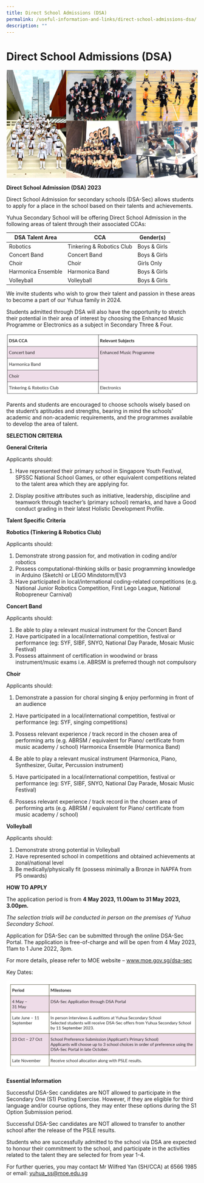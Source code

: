 ```yaml
---
title: Direct School Admissions (DSA)
permalink: /useful-information-and-links/direct-school-admissions-dsa/
description: ""
---
```

# **Direct School Admissions (DSA)**

![](/images/CCA%20achievements.png)

**Direct School Admission (DSA) 2023**

Direct School Admission for secondary schools (DSA-Sec) allows students to apply for a place in the school based on their talents and achievements.

Yuhua Secondary School will be offering Direct School Admission in the following areas of talent through their associated CCAs:



| DSA Talent Area | CCA | Gender(s) |
| -------- | -------- | -------- |
| Robotics     | Tinkering &amp; Robotics Club     | Boys &amp; Girls     |
| Concert Band    | Concert Band     | Boys &amp; Girls     |
| Choir     | Choir     | Girls Only     |
| Harmonica Ensemble     | Harmonica Band     | Boys &amp; Girls     |
| Volleyball     | Volleyball     | Boys &amp; Girls     |

We invite students who wish to grow their talent and passion in these areas to become a part of our Yuhua family in 2024.

        
Students admitted through DSA will also have the opportunity to stretch their potential in their area of interest by choosing the Enhanced Music Programme or Electronics as a subject in Secondary Three & Four.


![](/images/screenshot%20(152).png)


Parents and students are encouraged to choose schools wisely based on the student’s aptitudes and strengths, bearing in mind the schools’ academic and non-academic requirements, and the programmes available to develop the area of talent.

**SELECTION CRITERIA** 

**General Criteria**

Applicants should:
1.  Have represented their primary school in Singapore Youth Festival, SPSSC National School Games, or other equivalent competitions related to the talent area which they are applying for.

3.  Display positive attributes such as initiative, leadership, discipline and teamwork through teacher’s (primary school) remarks, and have a Good conduct grading in their latest Holistic Development Profile.

**Talent Specific Criteria**

**Robotics (Tinkering & Robotics Club)**

Applicants should:
1. Demonstrate strong passion for, and motivation in coding and/or robotics
2. Possess computational-thinking skills or basic programming knowledge in Arduino (Sketch) or LEGO Mindstorm/EV3
3. Have participated in local/international coding-related competitions (e.g. National Junior Robotics Competition, First Lego League, National Robopreneur Carnival) 

**Concert Band**

Applicants should:
1. Be able to play a relevant musical instrument for the Concert Band
2. Have participated in a local/international competition, festival or performance (eg: SYF, SIBF, SNYO, National Day Parade, Mosaic Music Festival)
3. Possess attainment of certification in woodwind or brass instrument/music exams i.e. ABRSM is preferred though not compulsory

**Choir**

Applicants should:

1. Demonstrate a passion for choral singing & enjoy performing in front of an audience
2. Have participated in a local/international competition, festival or performance (eg: SYF, singing competitions)
3. Possess relevant experience / track record in the chosen area of performing arts (e.g. ABRSM / equivalent for Piano/ certificate from music academy / school)
Harmonica Ensemble (Harmonica Band)

4. Be able to play a relevant musical instrument (Harmonica, Piano, Synthesizer, Guitar, Percussion instrument)
5. Have participated in a local/international competition, festival or performance (eg: SYF, SIBF, SNYO, National Day Parade, Mosaic Music Festival)
6. Possess relevant experience / track record in the chosen area of performing arts (e.g. ABRSM / equivalent for Piano/ certificate from music academy / school)

**Volleyball**

Applicants should:

1. Demonstrate strong potential in Volleyball
2. Have represented school in competitions and obtained achievements at zonal/national level
3. Be medically/physically fit (possess minimally a Bronze in NAPFA from P5 onwards)

**HOW TO APPLY**

The application period is from **4 May 2023, 11.00am to 31 May 2023, 3.00pm.**

*The selection trials will be conducted in person on the premises of Yuhua Secondary School.*

Application for DSA-Sec can be submitted through the online DSA-Sec Portal. The application is free-of-charge and will be open from 4 May 2023, 11am to 1 June 2022, 3pm.

For more details, please refer to MOE website – www.moe.gov.sg/dsa-sec

Key Dates:

![](/images/screenshot%20(149).png)



**Essential Information**

Successful DSA-Sec candidates are NOT allowed to participate in the Secondary One (S1) Posting Exercise. However, if they are eligible for third language and/or course options, they may enter these options during the S1 Option Submission period.

Successful DSA-Sec candidates are NOT allowed to transfer to another school after the release of the PSLE results. 

Students who are successfully admitted to the school via DSA are expected to honour their commitment to the school, and participate in the activities related to the talent they are selected for from year 1-4.

For further queries, you may contact Mr Wilfred Yan (SH/CCA) at 6566 1985 or email: yuhua_ss@moe.edu.sg